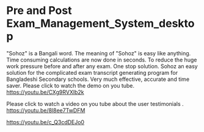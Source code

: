 # Pre and Post Exam_Management_System_desktop
"Sohoz" is a Bangali word. The meaning of "Sohoz" is easy like anything.
Time consuming calculations are now done in seconds.
To reduce the huge work pressure before and after any exam. One stop solution.
Sohoz an easy solution for the complicated exam transcript generating  program for Bangladeshi Secondary schools.
Very much effective, accurate and time saver.
Please click to watch the demo on you tube.
https://youtu.be/CXg9RVXlb2k

Please click to watch a video on you tube about the user testimonials .
https://youtu.be/8l8ee7TwDFM

https://youtu.be/c_Q3cdDEJo0
